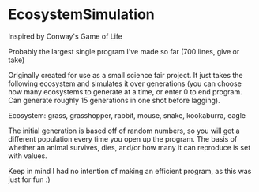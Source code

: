 # EcosystemSimulation
Inspired by Conway's Game of Life

Probably the largest single program I've made so far (700 lines, give or take)

Originally created for use as a small science fair project. It just takes the following ecosystem and simulates it over generations (you can choose how many ecosystems to generate at a time, or enter 0 to end program. Can generate roughly 15 generations in one shot before lagging). 

Ecosystem: grass, grasshopper, rabbit, mouse, snake, kookaburra, eagle

The initial generation is based off of random numbers, so you will get a different population every time you open up the program. The basis of whether an animal survives, dies, and/or how many it can reproduce is set with values. 

Keep in mind I had no intention of making an efficient program, as this was just for fun :)
